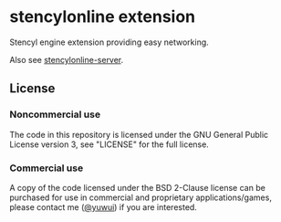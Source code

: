 # stencylonline extension

Stencyl engine extension providing easy networking.

Also see [stencylonline-server](https://github.com/yuwui/stencylonline-server).

## License

### Noncommercial use

The code in this repository is licensed under the GNU General Public License version 3, see "LICENSE" for the full license.

### Commercial use

A copy of the code licensed under the BSD 2-Clause license can be purchased for use in commercial and proprietary applications/games, please contact me ([@yuwui](https://github.com/yuwui)) if you are interested.

